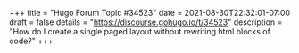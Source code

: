 +++
title = "Hugo Forum Topic #34523"
date = 2021-08-30T22:32:01-07:00
draft = false
details = "https://discourse.gohugo.io/t/34523"
description = "How do I create a single paged layout without rewriting html blocks of code?"
+++
